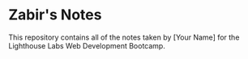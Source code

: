 # Zabir's Notes
This repository contains all of the notes taken by [Your Name] for the Lighthouse Labs Web Development Bootcamp.

